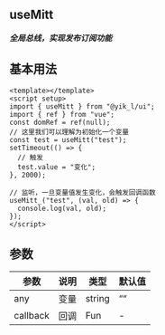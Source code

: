 <!--
 * @Author: 刘岩 15136056318@163.com
 * @Date: 2023-08-30 20:38:15
 * @LastEditors: 刘岩 15136056318@163.com
 * @LastEditTime: 2023-09-09 23:06:34
 * @FilePath: /yik-ui-word/docs/useMitt_.md
 * @Description:
-->

## useMitt

**_全局总线，实现发布订阅功能_**

## 基本用法

```vue
<template></template>
<script setup>
import { useMitt } from "@yik_l/ui";
import { ref } from "vue";
const domRef = ref(null);
// 这里我们可以理解为初始化一个变量
const test = useMitt("test");
setTimeout(() => {
  // 触发
  test.value = "变化";
}, 2000);

// 监听，一旦变量值发生变化，会触发回调函数
useMitt_("test", (val, old) => {
  console.log(val, old);
});
</script>
```

## 参数

| **参数** | **说明** | **类型** | **默认值** |
| -------- | -------- | -------- | ---------- |
| any      | 变量     | string   | ““         |
| callback | 回调     | Fun      | -          |
